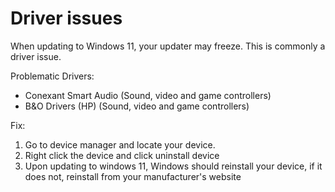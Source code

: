 # Driver issues

When updating to Windows 11, your updater may freeze. This is commonly a driver issue.

Problematic Drivers:
* Conexant Smart Audio (Sound, video and game controllers)
* B&O Drivers (HP) (Sound, video and game controllers)

Fix:
1. Go to device manager and locate your device. 
2. Right click the device and click uninstall device
3. Upon updating to windows 11, Windows should reinstall your device, if it does not, reinstall from your manufacturer's website

